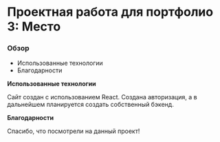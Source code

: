 # Проектная работа для портфолио 3: Место

### Обзор

* Использованные технологии
* Благодарности

**Использованные технологии**

Сайт создан с использованием React. Создана авторизация, а в дальнейшем планируется создать собственный бэкенд.


**Благодарности**

Спасибо, что посмотрели на данный проект!
